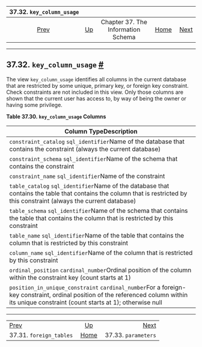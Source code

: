 

|                    37.32. `key_column_usage`                    |                                                                    |                                    |                                                       |                                                         |
| :-------------------------------------------------------------: | :----------------------------------------------------------------- | :--------------------------------: | ----------------------------------------------------: | ------------------------------------------------------: |
| [Prev](infoschema-foreign-tables.html "37.31. foreign_tables")  | [Up](information-schema.html "Chapter 37. The Information Schema") | Chapter 37. The Information Schema | [Home](index.html "PostgreSQL 17devel Documentation") |  [Next](infoschema-parameters.html "37.33. parameters") |

***

## 37.32. `key_column_usage` [#](#INFOSCHEMA-KEY-COLUMN-USAGE)

The view `key_column_usage` identifies all columns in the current database that are restricted by some unique, primary key, or foreign key constraint. Check constraints are not included in this view. Only those columns are shown that the current user has access to, by way of being the owner or having some privilege.

**Table 37.30. `key_column_usage` Columns**

| Column TypeDescription                                                                                                                                                                    |
| ----------------------------------------------------------------------------------------------------------------------------------------------------------------------------------------- |
| `constraint_catalog` `sql_identifier`Name of the database that contains the constraint (always the current database)                                                                      |
| `constraint_schema` `sql_identifier`Name of the schema that contains the constraint                                                                                                       |
| `constraint_name` `sql_identifier`Name of the constraint                                                                                                                                  |
| `table_catalog` `sql_identifier`Name of the database that contains the table that contains the column that is restricted by this constraint (always the current database)                 |
| `table_schema` `sql_identifier`Name of the schema that contains the table that contains the column that is restricted by this constraint                                                  |
| `table_name` `sql_identifier`Name of the table that contains the column that is restricted by this constraint                                                                             |
| `column_name` `sql_identifier`Name of the column that is restricted by this constraint                                                                                                    |
| `ordinal_position` `cardinal_number`Ordinal position of the column within the constraint key (count starts at 1)                                                                          |
| `position_in_unique_constraint` `cardinal_number`For a foreign-key constraint, ordinal position of the referenced column within its unique constraint (count starts at 1); otherwise null |

***

|                                                                 |                                                                    |                                                         |
| :-------------------------------------------------------------- | :----------------------------------------------------------------: | ------------------------------------------------------: |
| [Prev](infoschema-foreign-tables.html "37.31. foreign_tables")  | [Up](information-schema.html "Chapter 37. The Information Schema") |  [Next](infoschema-parameters.html "37.33. parameters") |
| 37.31. `foreign_tables`                                         |        [Home](index.html "PostgreSQL 17devel Documentation")       |                                     37.33. `parameters` |
